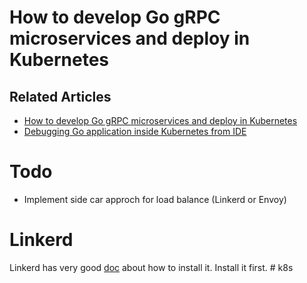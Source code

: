 # How to develop Go gRPC microservices and deploy in Kubernetes

## Related Articles
* [How to develop Go gRPC microservices and deploy in Kubernetes](https://medium.com/@shuza.sa/how-to-develop-go-grpc-microservices-and-deploy-in-kubernates-5eace0425bf8)
* [Debugging Go application inside Kubernetes from IDE
](https://medium.com/@shuza.sa/debugging-go-application-inside-kubernetes-from-ide-7e63b013c46e)

# Todo
* Implement side car approch for load balance (Linkerd or Envoy)

# Linkerd
Linkerd has very good [doc](https://linkerd.io/2/getting-started/) about how to install it. Install it first.
#   k 8 s  
 